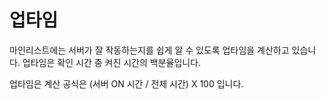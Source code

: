 # 업타임

마인리스트에는 서버가 잘 작동하는지를 쉽게 알 수 있도록 업타임을 계산하고 있습니다. 업타임은 확인 시간 중 켜진 시간의 백분율입니다.

업타임은 계산 공식은 (서버 ON 시간 / 전체 시간) X 100 입니다.
